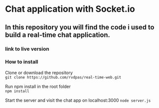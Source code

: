 # Chat application with Socket.io

## In this repository you will find the code i used to build a real-time chat application.

### link to live version

### How to install
Clone or download the repository  
```git clone https://github.com/rvdpas/real-time-web.git```

Run npm install in the root folder  
```npm install```

Start the server and visit the chat app on localhost:3000
```node server.js```
